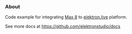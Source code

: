 ### About

Code example for integrating [Max 8](https://cycling74.com/products/max) to [elektron.live](http://elektron.live/) platform.

See more docs at https://github.com/elektronstudio/docs
